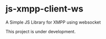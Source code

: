 # js-xmpp-client-ws
A Simple JS Library for XMPP using websocket 

This project is under development.
